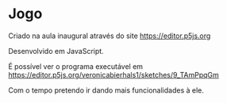 # Jogo 

Criado na aula inaugural através do site <https://editor.p5js.org>

Desenvolvido em JavaScript.

É possível ver o programa executável em <https://editor.p5js.org/veronicabierhals1/sketches/9_TAmPpqGm>

Com o tempo pretendo ir dando mais funcionalidades à ele.

